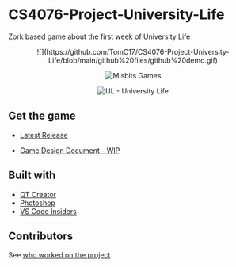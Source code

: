 # CS4076-Project-University-Life
Zork based game about the first week of University Life


<p align="center">
![](https://github.com/TomC17/CS4076-Project-University-Life/blob/main/github%20files/github%20demo.gif)
</p>

<p align="center">
  <img src="https://github.com/TomC17/CS4076-Project-University-Life/blob/main/resources/images/Misbits%20Games%20logo%201.png" alt="Misbits Games"/>
</p>

<p align="center">
  <img src="https://github.com/TomC17/CS4076-Project-University-Life/blob/main/resources/images/University%20Life%20logo%201.png" alt="UL - University Life"/>
</p>

## Get the game
- [Latest Release](https://github.com/TomC17/CS4076-Project-University-Life/releases/latest)

- [Game Design Document - WIP](https://docs.google.com/document/d/1k5iGqbBDBJeoLZsss46p7gMZREndBEyazYB0fdtogC8)


## Built with
- [QT Creator](https://www.qt.io/offline-installers)
- [Photoshop](https://www.adobe.com/ie/products/photoshop.html)
- [VS Code Insiders](https://code.visualstudio.com/insiders)

## Contributors

See [who worked on the project](https://github.com/TomC17/CS4076-Project-University-Life/graphs/contributors).
